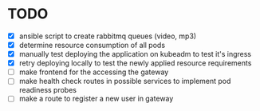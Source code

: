 # TODO

- [x] ansible script to create rabbitmq queues (video, mp3)
- [x] determine resource consumption of all pods
- [x] manually test deploying the application on kubeadm to test it's ingress
- [x] retry deploying locally to test the newly applied resource requirements
- [ ] make frontend for the accessing the gateway
- [ ] make health check routes in possible services to implement pod readiness probes
- [ ] make a route to register a new user in gateway
